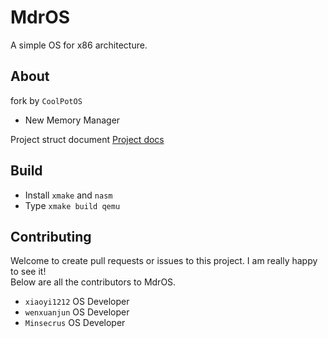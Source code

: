 # MdrOS

A simple OS for x86 architecture.

## About

fork by `CoolPotOS`

* New Memory Manager

Project struct document [Project docs](docs/README.md)

## Build

* Install `xmake` and `nasm`
* Type `xmake build qemu`

## Contributing

Welcome to create pull requests or issues to this project. I am really happy to see it!
<br>
Below are all the contributors to MdrOS.

* `xiaoyi1212` OS Developer
* `wenxuanjun` OS Developer
* `Minsecrus` OS Developer


